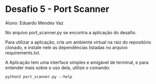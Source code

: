# Desafio 5 - Port Scanner
Aluno: Eduardo Mendes Vaz

No arquivo port_scanner.py se encontra a aplicação do desafio.

Para utilizar a aplicação, crie um ambiente virtual na raiz do repositório clonado, e instale nele as dependências listadas no arquivo requirements.txt.

A Aplicação tem uma interface simples e amigável de terminal, e para entender mais sobre o uso dela, utilize o comando:

    python3 port_scanner.py --help
